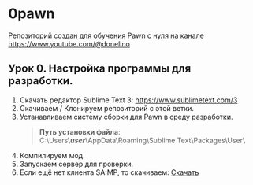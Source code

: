 # 0pawn
Репозиторий создан для обучения Pawn с нуля на канале https://www.youtube.com/@donelino

## Урок 0. Настройка программы для разработки.

1. Скачать редактор Sublime Text 3: https://www.sublimetext.com/3
2. Скачиваем / Клонируем репозиторий с этой ветки.
3. Устанавливаем систему сборки для Pawn в среду разработки.
	> **Путь установки файла**: C:\Users\\**_user_**\AppData\Roaming\Sublime Text\Packages\User\
4. Компилируем мод.
5. Запускаем сервер для проверки.
6. Если ещё нет клиента SA:MP, то скачиваем: [Скачать](https://samp.world/)